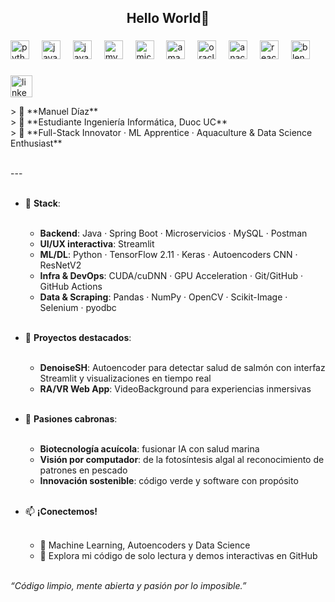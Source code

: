 <h2 align="center">Hello World🚀</h2>

###  

<div align="left">
  <img src="https://cdn.jsdelivr.net/gh/devicons/devicon/icons/python/python-original.svg" height="30" alt="python logo"  />
  <img width="12" />
  <img src="https://cdn.jsdelivr.net/gh/devicons/devicon/icons/java/java-original.svg" height="30" alt="java logo"  />
  <img width="12" />
  <img src="https://cdn.jsdelivr.net/gh/devicons/devicon/icons/javascript/javascript-original.svg" height="30" alt="javascript logo"  />
  <img width="12" />
  <img src="https://cdn.jsdelivr.net/gh/devicons/devicon/icons/mysql/mysql-original.svg" height="30" alt="mysql logo"  />
  <img width="12" />
  <img src="https://cdn.jsdelivr.net/gh/devicons/devicon/icons/microsoftsqlserver/microsoftsqlserver-plain.svg" height="30" alt="microsoftsqlserver logo"  />
  <img width="12" />
  <img src="https://cdn.jsdelivr.net/gh/devicons/devicon/icons/amazonwebservices/amazonwebservices-line-wordmark.svg" height="30" alt="amazonwebservices logo"  />
  <img width="12" />
  <img src="https://cdn.jsdelivr.net/gh/devicons/devicon/icons/oracle/oracle-original.svg" height="30" alt="oracle logo"  />
  <img width="12" />
  <img src="https://cdn.jsdelivr.net/gh/devicons/devicon/icons/anaconda/anaconda-original.svg" height="30" alt="anaconda logo"  />
  <img width="12" />
  <img src="https://cdn.jsdelivr.net/gh/devicons/devicon/icons/react/react-original.svg" height="30" alt="react logo"  />
  <img width="12" />
  <img src="https://cdn.jsdelivr.net/gh/devicons/devicon/icons/blender/blender-original.svg" height="30" alt="blender logo"  />
</div>

###

<div align="left">
  <a href="https://www.linkedin.com/in/manueladmn/" target="_blank">
    <img src="https://img.shields.io/static/v1?message=LinkedIn&logo=linkedin&label=&color=0077B5&logoColor=white&labelColor=&style=for-the-badge" height="35" alt="linkedin logo"  />
  </a>
</div>


<p align="left">
> 👋 **Manuel Díaz**<br>
> 👋 **Estudiante Ingeniería Informática, Duoc UC**<br>
> 🚀 **Full-Stack Innovator · ML Apprentice · Aquaculture & Data Science Enthusiast**<br><br>

---<br><br>

* 🔧 **Stack**:<br><br>
  * **Backend**: Java · Spring Boot · Microservicios · MySQL · Postman<br>
  * **UI/UX interactiva**: Streamlit<br>
  * **ML/DL**: Python · TensorFlow 2.11 · Keras · Autoencoders CNN · ResNetV2<br>
  * **Infra & DevOps**: CUDA/cuDNN · GPU Acceleration · Git/GitHub · GitHub Actions<br>
  * **Data & Scraping**: Pandas · NumPy · OpenCV · Scikit-Image · Selenium · pyodbc<br><br>

* 🤖 **Proyectos destacados**:<br><br>
  * **DenoiseSH**: Autoencoder para detectar salud de salmón con interfaz Streamlit y visualizaciones en tiempo real<br>
  * **RA/VR Web App**: VideoBackground para experiencias inmersivas<br><br>

* 🌟 **Pasiones cabronas**:<br><br>
  * **Biotecnología acuícola**: fusionar IA con salud marina<br>
  * **Visión por computador**: de la fotosíntesis algal al reconocimiento de patrones en pescado<br>
  * **Innovación sostenible**: código verde y software con propósito<br><br>

* 📫 **¡Conectemos!**<br><br>
  * 💬 Machine Learning, Autoencoders y Data Science<br>
  * 📂 Explora mi código de solo lectura y demos interactivas en GitHub<br><br>

*“Código limpio, mente abierta y pasión por lo imposible.”*
</p>

###
